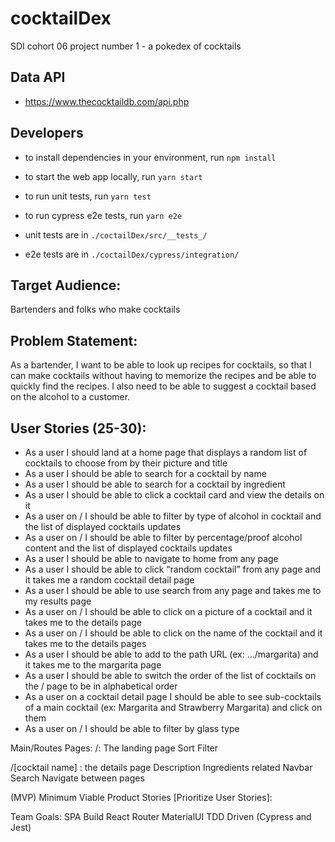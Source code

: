# cocktailDex
SDI cohort 06 project number 1 - a pokedex of cocktails

## Data API
- https://www.thecocktaildb.com/api.php

## Developers 

- to install dependencies in your environment, run ```npm install```

- to start the web app locally, run ```yarn start``` 
- to run unit tests, run ```yarn test``` 
- to run cypress e2e tests, run ```yarn e2e``` 

- unit tests are in ```./coctailDex/src/__tests_/```
- e2e tests are in ```./coctailDex/cypress/integration/```

## Target Audience:
Bartenders and folks who make cocktails 

## Problem Statement: 
As a bartender, I want to be able to look up recipes for cocktails, so that I can make cocktails without having to memorize the recipes and be able to quickly find the recipes. I also need to be able to suggest a cocktail based on the alcohol to a customer.

## User Stories (25-30):
- As a user I should land at a home page that displays a random list of cocktails to choose from by their picture and title
- As a user I should be able to search for a cocktail by name
- As a user I should be able to search for a cocktail by ingredient
- As a user I should be able to click a cocktail card and view the details on it 
- As a user on / I should be able to filter by type of alcohol in cocktail and the list of displayed cocktails updates
- As a user on / I should be able to filter by percentage/proof alcohol content and the list of displayed cocktails updates
- As a user I should be able to navigate to home from any page
- As a user I should be able to click “random cocktail” from any page and it takes me a random cocktail detail page
- As a user I should be able to use search from any page and takes me to my results page
- As a user on / I should be able to click on a picture of a cocktail and it takes me to the details page
- As a user on / I should be able to click on the name of the cocktail and it takes me to the details pages
- As a user I should be able to add to the path URL (ex: .../margarita) and it takes me to the margarita page
- As a user I should be able to switch the order of the list of cocktails on the / page to be in alphabetical order
- As a user on a cocktail detail page I should be able to see sub-cocktails of a main cocktail (ex: Margarita and Strawberry Margarita) and click on them
- As a user on / I should be able to filter by glass type

Main/Routes Pages:
/: The landing page
Sort
Filter


/[cocktail name] : the details page
Description
Ingredients
related
Navbar
Search
Navigate between pages


(MVP) Minimum Viable Product Stories [Prioritize User Stories]:



Team Goals:
SPA Build
React Router
MaterialUI
TDD Driven (Cypress and Jest)

